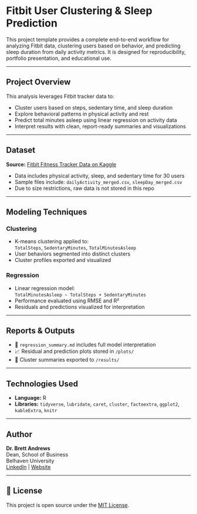 # Fitbit User Clustering & Sleep Prediction

This project template provides a complete end-to-end workflow for analyzing Fitbit data, clustering users based on behavior, and predicting sleep duration from daily activity metrics. It is designed for reproducibility, portfolio presentation, and educational use.

---

## Project Overview

This analysis leverages Fitbit tracker data to:

- Cluster users based on steps, sedentary time, and sleep duration
- Explore behavioral patterns in physical activity and rest
- Predict total minutes asleep using linear regression on activity data
- Interpret results with clean, report-ready summaries and visualizations

---

## Dataset

**Source:** [Fitbit Fitness Tracker Data on Kaggle](https://www.kaggle.com/datasets/arashnic/fitbit)

- Data includes physical activity, sleep, and sedentary time for 30 users
- Sample files include: `dailyActivity_merged.csv`, `sleepDay_merged.csv`
- Due to size restrictions, raw data is not stored in this repo

---

## Modeling Techniques

### Clustering

- K-means clustering applied to:  
  `TotalSteps`, `SedentaryMinutes`, `TotalMinutesAsleep`
- User behaviors segmented into distinct clusters
- Cluster profiles exported and visualized

### Regression

- Linear regression model:  
  `TotalMinutesAsleep ~ TotalSteps + SedentaryMinutes`
- Performance evaluated using RMSE and R²
- Residuals and predictions visualized for interpretation

---

## Reports & Outputs

- 📄 `regression_summary.md` includes full model interpretation
- 📈 Residual and prediction plots stored in `/plots/`
- 📁 Cluster summaries exported to `/results/`

---

## Technologies Used

- **Language:** R
- **Libraries:** `tidyverse`, `lubridate`, `caret`, `cluster`, `factoextra`, `ggplot2`, `kableExtra`, `knitr`

---

## Author

**Dr. Brett Andrews**  
Dean, School of Business  
Belhaven University  
[LinkedIn](https://www.linkedin.com/in/brett-andrews-4259235) | [Website](https://belhaven.edu)

---

## 📜 License

This project is open source under the [MIT License](LICENSE).
